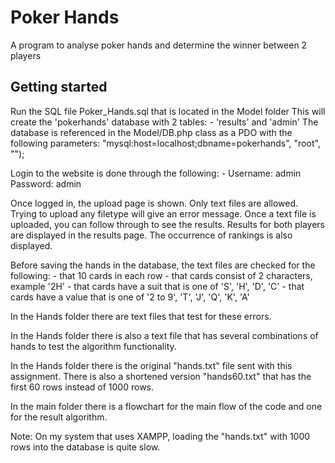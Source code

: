 # Poker Hands

A program to analyse poker hands and determine the winner between 2 players

## Getting started

Run the SQL file Poker_Hands.sql that is located in the Model folder
This will create the 'pokerhands' database with 2 tables: - 'results' and 'admin'
The database is referenced in the Model/DB.php class as a PDO with the following parameters:
	"mysql:host=localhost;dbname=pokerhands", "root", "");

Login to the website is done through the following: -
	Username: admin
	Password: admin

Once logged in, the upload page is shown.
Only text files are allowed. Trying to upload any filetype will give an error message.
Once a text file is uploaded, you can follow through to see the results.
Results for both players are displayed in the results page.
The occurrence of rankings is also displayed.

Before saving the hands in the database, the text files are checked for the following:
	- that 10 cards in each row
	- that cards consist of 2 characters, example '2H'
	- that cards have a suit that is one of 'S', 'H', 'D', 'C'
	- that cards have a value that is one of '2 to 9', 'T', 'J', 'Q', 'K', 'A'

In the Hands folder there are text files that test for these errors.

In the Hands folder there is also a text file that has several combinations of hands to test
the algorithm functionality.

In the Hands folder there is the original "hands.txt" file sent with this assignment.
There is also a shortened version "hands60.txt" that has the first 60 rows instead of 1000 rows.

In the main folder there is a flowchart for the main flow of the code and one for the result algorithm.

Note:
On my system that uses XAMPP, loading the "hands.txt" with 1000 rows into the database is quite slow.



